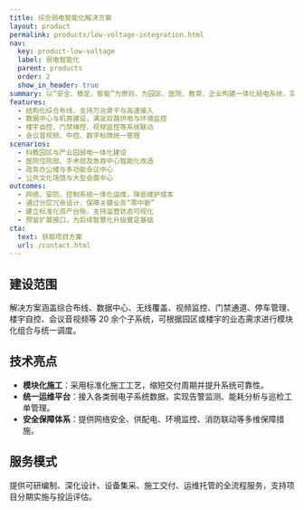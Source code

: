 ```yaml
---
title: 综合弱电智能化解决方案
layout: product
permalink: products/low-voltage-integration.html
nav:
  key: product-low-voltage
  label: 弱电智能化
  parent: products
  order: 2
  show_in_header: true
summary: 以“安全、稳定、智能”为原则，为园区、医院、教育、企业构建一体化弱电系统，实现基础设施即服务。
features:
  - 结构化综合布线，支持万兆骨干与高速接入
  - 数据中心与机房建设，满足双路供电与环境监控
  - 楼宇自控、门禁梯控、视频监控等系统联动
  - 会议音视频、中控、数字标牌统一管理
scenarios:
  - 科教园区与产业园弱电一体化建设
  - 医院住院部、手术部及急救中心智能化改造
  - 政务办公楼与多功能会议中心
  - 公共文化场馆与大型会展中心
outcomes:
  - 网络、安防、控制系统一体化运维，降低维护成本
  - 通过分层冗余设计，保障关键业务“零中断”
  - 建立标准化资产台账，支持运营状态可视化
  - 预留扩展接口，为后续智慧化升级奠定基础
cta:
  text: 获取项目方案
  url: /contact.html
---
```

## 建设范围

解决方案涵盖综合布线、数据中心、无线覆盖、视频监控、门禁通道、停车管理、楼宇自控、会议音视频等 20 余个子系统，可根据园区或楼宇的业态需求进行模块化组合与统一调度。

## 技术亮点

- **模块化施工**：采用标准化施工工艺，缩短交付周期并提升系统可靠性。
- **统一运维平台**：接入各类弱电子系统数据，实现告警监测、能耗分析与巡检工单管理。
- **安全保障体系**：提供网络安全、供配电、环境监控、消防联动等多维保障措施。

## 服务模式

提供可研编制、深化设计、设备集采、施工交付、运维托管的全流程服务，支持项目分期实施与投运评估。
